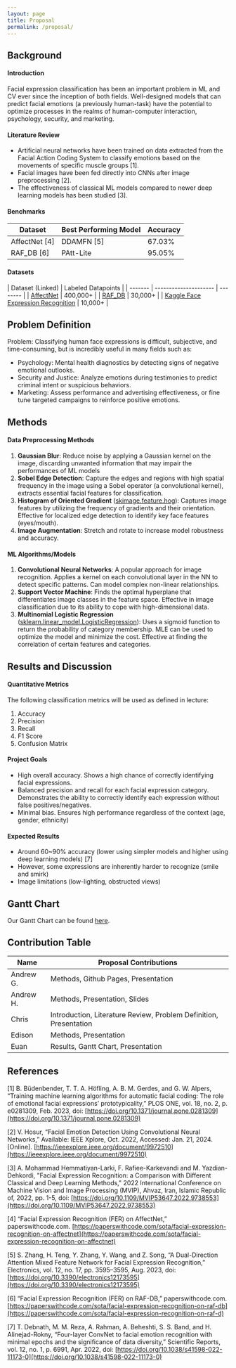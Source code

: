```yaml
---
layout: page
title: Proposal
permalink: /proposal/
---
```


## Background

#### Introduction
Facial expression classification has been an important problem in ML and CV ever since the inception of both fields. Well-designed models that can predict facial emotions (a previously human-task) have the potential to optimize processes in the realms of human-computer interaction, psychology, security, and marketing.

#### Literature Review
* Artificial neural networks have been trained on data extracted from the Facial Action Coding System to classify emotions based on the movements of specific muscle groups [1]. 
* Facial images have been fed directly into CNNs after image preprocessing [2]. 
* The effectiveness of classical ML models compared to newer deep learning models has been studied [3].

#### Benchmarks

| Dataset | Best Performing Model | Accuracy |
| ------- | --------------------- | -------- |
| AffectNet [4] | DDAMFN [5] | 67.03% |
| RAF_DB [6]    | PAtt-Lite  | 95.05% |

#### Datasets

| Dataset (Linked) | Labeled Datapoints |
| ------- | --------------------- | -------- |
| [AffectNet](http://mohammadmahoor.com/affectnet/) | 400,000+ |
| [RAF_DB](http://www.whdeng.cn/raf/model1.html#dataset)    | 30,000+  |
| [Kaggle Face Expression Recognition](https://www.kaggle.com/datasets/jonathanoheix/face-expression-recognition-dataset/) | 10,000+ |


## Problem Definition
Problem: Classifying human face expressions is difficult, subjective, and time-consuming, but is incredibly useful in many fields such as:
* Psychology: Mental health diagnostics by detecting signs of negative emotional outlooks.
* Security and Justice: Analyze emotions during testimonies to predict criminal intent or suspicious behaviors.
* Marketing: Assess performance and advertising effectiveness, or fine tune targeted campaigns to reinforce positive emotions.


## Methods
#### Data Preprocessing Methods
1. **Gaussian Blur**: Reduce noise by applying a Gaussian kernel on the image, discarding unwanted information that may impair the performances of ML models
2. **Sobel Edge Detection**: Capture the edges and regions with high spatial frequency in the image using a Sobel operator (a convolutional kernel), extracts essential facial features for classification.
3. **Histogram of Oriented Gradient** ([skimage.feature.hog](https://scikit-image.org/docs/stable/auto_examples/features_detection/plot_hog.html)): Captures image features by utilizing the frequency of gradients and their orientation. Effective for localized edge detection to identify key face features (eyes/mouth).
4. **Image Augmentation**: Stretch and rotate to increase model robustness and accuracy.

#### ML Algorithms/Models
1. **Convolutional Neural Networks**: A popular approach for image recognition. Applies a kernel on each convolutional layer in the NN to detect specific patterns. Can model complex non-linear relationships.
2. **Support Vector Machine**: Finds the optimal hyperplane that differentiates image classes in the feature space. Effective in image classification due to its ability to cope with high-dimensional data.
3. **Multinomial Logistic Regression** ([sklearn.linear_model.LogisticRegression](https://scikit-learn.org/stable/modules/generated/sklearn.linear_model.LogisticRegression.html)): Uses a sigmoid function to return the probability of category membership. MLE can be used to optimize the model and minimize the cost. Effective at finding the correlation of certain features and categories.

## Results and Discussion

#### Quantitative Metrics
The following classification metrics will be used as defined in lecture:
1. Accuracy
2. Precision
3. Recall
4. F1 Score
5. Confusion Matrix

#### Project Goals
* High overall accuracy. Shows a high chance of correctly identifying facial expressions.
* Balanced precision and recall for each facial expression category. Demonstrates the ability to correctly identify each expression without false positives/negatives. 
* Minimal bias. Ensures high performance regardless of the context (age, gender, ethnicity)


#### Expected Results
* Around 60~90% accuracy (lower using simpler models and higher using deep learning models) [7]
* However, some expressions are inherently harder to recognize (smile and smirk)
* Image limitations (low-lighting, obstructed views)


## Gantt Chart
Our Gantt Chart can be found [here](https://github.com/e019chen/ML-Facial-Expression-Recognition/blob/jekyll-integration/GanttChart.xlsx).


## Contribution Table

| Name | Proposal Contributions |
| ---- | ---------------------- |
| Andrew G. | Methods, Github Pages, Presentation |
| Andrew H. | Methods, Presentation, Slides |
| Chris | Introduction, Literature Review, Problem Definition, Presentation |
| Edison | Methods, Presentation |
| Euan | Results, Gantt Chart, Presentation |


## References
[1] B. Büdenbender, T. T. A. Höfling, A. B. M. Gerdes, and G. W. Alpers, “Training machine learning algorithms for automatic facial coding: The role of emotional facial expressions’ prototypicality,” PLOS ONE, vol. 18, no. 2, p. e0281309, Feb. 2023, doi: [https://doi.org/10.1371/journal.pone.0281309](https://doi.org/10.1371/journal.pone.0281309)

[2] V. Hosur, “Facial Emotion Detection Using Convolutional Neural Networks,” Available: IEEE Xplore, Oct. 2022, Accessed: Jan. 21, 2024. [Online]. [https://ieeexplore.ieee.org/document/9972510](https://ieeexplore.ieee.org/document/9972510)

[3] A. Mohammad Hemmatiyan-Larki, F. Rafiee-Karkevandi and M. Yazdian-Dehkordi, "Facial Expression Recognition: a Comparison with Different Classical and Deep Learning Methods," 2022 International Conference on Machine Vision and Image Processing (MVIP), Ahvaz, Iran, Islamic Republic of, 2022, pp. 1-5, doi: [https://doi.org/10.1109/MVIP53647.2022.9738553](https://doi.org/10.1109/MVIP53647.2022.9738553)

[4] “Facial Expression Recognition (FER) on AffectNet,” paperswithcode.com. [https://paperswithcode.com/sota/facial-expression-recognition-on-affectnet](https://paperswithcode.com/sota/facial-expression-recognition-on-affectnet)

[5] S. Zhang, H. Teng, Y. Zhang, Y. Wang, and Z. Song, “A Dual-Direction Attention Mixed Feature Network for Facial Expression Recognition,” Electronics, vol. 12, no. 17, pp. 3595–3595, Aug. 2023, doi: [https://doi.org/10.3390/electronics12173595](https://doi.org/10.3390/electronics12173595)

[6] “Facial Expression Recognition (FER) on RAF-DB,” paperswithcode.com. [https://paperswithcode.com/sota/facial-expression-recognition-on-raf-db](https://paperswithcode.com/sota/facial-expression-recognition-on-raf-d)

[7] T. Debnath, M. M. Reza, A. Rahman, A. Beheshti, S. S. Band, and H. Alinejad-Rokny, “Four-layer ConvNet to facial emotion recognition with minimal epochs and the significance of data diversity,” Scientific Reports, vol. 12, no. 1, p. 6991, Apr. 2022, doi: [https://doi.org/10.1038/s41598-022-11173-0](https://doi.org/10.1038/s41598-022-11173-0)
